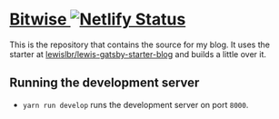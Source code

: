 # [Bitwise ](https://bitwise.engineer)[![Netlify Status](https://api.netlify.com/api/v1/badges/80ceefdd-bb97-4bf4-8414-ce25fff63aa7/deploy-status)](https://app.netlify.com/sites/bitwise/deploys)

This is the repository that contains the source for my blog. It uses the starter at [lewislbr/lewis-gatsby-starter-blog](https://github.com/lewislbr/lewis-gatsby-starter-blog) and builds a little over it.

## Running the development server

- `yarn run develop` runs the development server on port `8000`.
